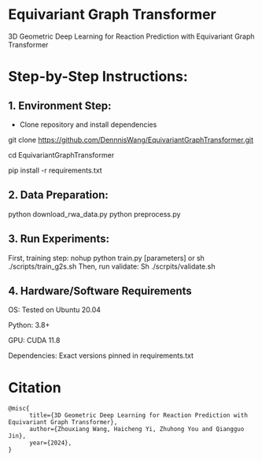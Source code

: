 ﻿# Equivariant Graph Transformer
3D Geometric Deep Learning for Reaction Prediction with Equivariant Graph Transformer

# Step-by-Step Instructions:
## 1.	Environment Step:
* Clone repository and install dependencies

git clone https://github.com/DennnisWang/EquivariantGraphTransformer.git

cd EquivariantGraphTransformer

pip install -r requirements.txt  
## 2.	Data Preparation:
python download_rwa_data.py
python preprocess.py
## 3.	Run Experiments:
First, training step:
nohup python train.py [parameters]
or sh ./scripts/train_g2s.sh
Then, run validate:
Sh ./scrpits/validate.sh
## 4.	Hardware/Software Requirements
OS: Tested on Ubuntu 20.04

Python: 3.8+

GPU: CUDA 11.8 

Dependencies: Exact versions pinned in requirements.txt

# Citation
```
@misc{
      title={3D Geometric Deep Learning for Reaction Prediction with Equivariant Graph Transformer}, 
      author={Zhouxiang Wang, Haicheng Yi, Zhuhong You and Qiangguo Jin},
      year={2024},
}
```
